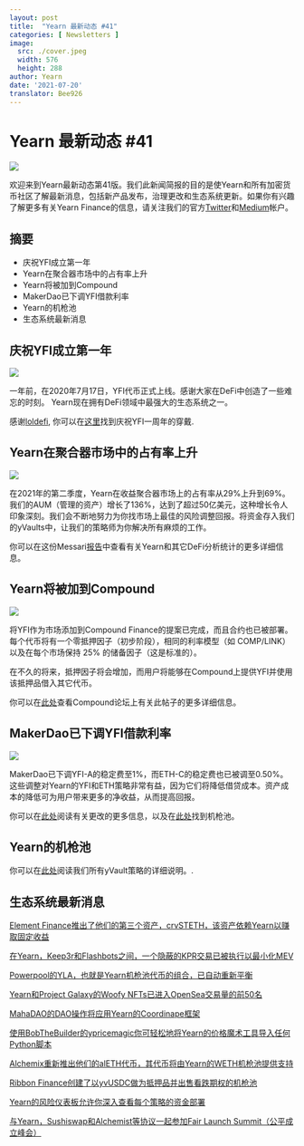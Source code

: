 ```yaml
---
layout: post
title:  "Yearn 最新动态 #41"
categories: [ Newsletters ]
image:
  src: ./cover.jpeg
  width: 576
  height: 288
author: Yearn
date: '2021-07-20'
translator: Bee926
---
```


# Yearn 最新动态 #41

![](/_posts/_newsletters/Yearn-Finance-Newsletter-41/cover.jpeg?w=880&h=440)


欢迎来到Yearn最新动态第41版。我们此新闻简报的目的是使Yearn和所有加密货币社区了解最新消息，包括新产品发布，治理更改和生态系统更新。如果你有兴趣了解更多有关Yearn Finance的信息，请关注我们的官方[Twitter](https://twitter.com/iearnfinance)和[Medium](https://medium.com/iearn)帐户。

## 摘要

- 庆祝YFI成立第一年
- Yearn在聚合器市场中的占有率上升
- Yearn将被加到Compound
- MakerDao已下调YFI借款利率
- Yearn的机枪池
- 生态系统最新消息

## 庆祝YFI成立第一年

![](/_posts/_newsletters/Yearn-Finance-Newsletter-41/image5.jpg?w=500&h=500)

一年前，在2020年7月17日，YFI代币正式上线。感谢大家在DeFi中创造了一些难忘的时刻。 Yearn现在拥有DeFi领域中最强大的生态系统之一。

感谢[loldefi](https://twitter.com/loldefi), 你可以在[这里](https://ymerch.finance/)找到庆祝YFI一周年的穿戴.

## Yearn在聚合器市场中的占有率上升

![](/_posts/_newsletters/Yearn-Finance-Newsletter-41/image4.jpg?w=1280&h=720)

在2021年的第二季度，Yearn在收益聚合器市场上的占有率从29%上升到69%。我们的AUM（管理的资产）增长了136%，达到了超过50亿美元，这种增长令人印象深刻。我们会不断地努力为你找市场上最佳的风险调整回报。将资金存入我们的yVaults中，让我们的策略师为你解决所有麻烦的工作。

你可以在这份Messari[报告](https://messari.io/article/q2-21-defi-review?utm_source=ryanwatkins_&utm_medium=tweet&utm_campaign=q2-21-defi-review)中查看有关Yearn和其它DeFi分析统计的更多详细信息。

## Yearn将被加到Compound

![](/_posts/_newsletters/Yearn-Finance-Newsletter-41/image3.jpg?w=968&h=714)

将YFI作为市场添加到Compound Finance的提案已完成，而且合约也已被部署。每个代币将有一个零抵押因子（初步阶段），相同的利率模型（如 COMP/LINK）以及在每个市场保持 25% 的储备因子（这是标准的）。

在不久的将来，抵押因子将会增加，而用户将能够在Compound上提供YFI并使用该抵押品借入其它代币。

你可以在[此处](https://www.comp.xyz/t/add-markets-mkr-aave-sushi-yfi/1977)查看Compound论坛上有关此帖子的更多详细信息。

## MakerDao已下调YFI借款利率

![](/_posts/_newsletters/Yearn-Finance-Newsletter-41/image2.jpg?w=366&h=420)

MakerDao已下调YFI-A的稳定费至1%，而ETH-C的稳定费也已被调至0.50%。这些调整对Yearn的YFI和ETH策略非常有益，因为它们将降低借贷成本。资产成本的降低可为用户带来更多的净收益，从而提高回报。

你可以在[此处](https://forum.makerdao.com/t/maker-relay-ep-53/9305)阅读有关更改的更多信息，以及在[此处](https://yearn.finance/vaults)找到机枪池。

## Yearn的机枪池

你可以在[此处](https://medium.com/yearn-state-of-the-vaults/the-vaults-at-yearn-9237905ffed3)阅读我们所有yVault策略的详细说明。.

## 生态系统最新消息

[Element Finance推出了他们的第三个资产，crvSTETH，该资产依赖Yearn以赚取固定收益](https://twitter.com/element_fi/status/1414990472569831427)

[在Yearn，Keep3r和Flashbots之间，一个隐蔽的KPR交易已被执行以最小化MEV](https://twitter.com/lbertenasco/status/1415016369771491330)

[Powerpool的YLA，也就是Yearn机枪池代币的组合，已自动重新平衡](https://twitter.com/powerpoolcvp/status/1414682829359812615)

[Yearn和Project Galaxy的Woofy NFTs已进入OpenSea交易量的前50名](https://twitter.com/ProjectGalaxyHQ/status/1414868634862710789)

[MahaDAO的DAO操作将应用Yearn的Coordinape框架](https://twitter.com/TheMahaDAO/status/1414620121528680451)

[使用BobTheBuilder的ypricemagic你可轻松地将Yearn的价格魔术工具导入任何Python脚本](https://github.com/BobTheBuidler/ypricemagic)

[Alchemix重新推出他们的alETH代币，其代币将由Yearn的WETH机枪池提供支持](https://twitter.com/AlchemixFi/status/1414647769470443521)

[Ribbon Finance创建了以yvUSDC做为抵押品并出售看跌期权的机枪池](https://twitter.com/ribbonfinance/status/1415298793419968513)

[Yearn的风险仪表板允许你深入查看每个策略的资金部署](https://yearn-finance.vercel.app/system/vault/0x19D3364A399d251E894aC732651be8B0E4e85001)

[与Yearn，Sushiswap和Alchemist等协议一起参加Fair Launch Summit（公平成立峰会）](https://twitter.com/_alchemistcoin/status/1415646390978453508)
